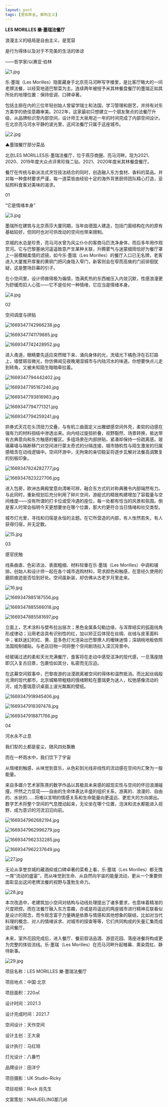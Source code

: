 ```yaml
---
layout: post
tags: [里伯斯金, 解构主义]
---
```


**LES MORILLES 樂·墨瑞法餐厅**

浪漫主义的结局是自由主义，是宽容

是行为得体以及对于不完美的生活的体谅

——哲学家/以赛亚·伯林 

![1.jpg](https://x.masterspace.cn/ueditor/php/upload/image/20221125/1669347599112966.jpg) 



乐·墨瑞（Les Morilles）隐匿藏身于北京亮马河畔写字楼里，是比客厅略大的一间老牌法餐，以经营地道巴黎菜为主。连续两年被授予米其林餐盘餐厅的墨瑞正如其所处的地理位置：保持低调、口碑卓著。

包括主厨在内的三位年轻创始人曾留学瑞士和法国，学习管理和厨艺，并持有对东方美学的绝佳意趣审美。2022年，这家最初只想建立一个朋友聚点的法餐厅升级，从品牌标识至内部空间，设计师王大泉用近一年的时间完成了内部空间设计。在北京亮马河水平静的波光里，这间法餐厅只属于这座城市。

![2.jpg](https://x.masterspace.cn/ueditor/php/upload/image/20221125/1669347646815560.jpg)

▲墨瑞餐厅部分菜品 



北京LES MORILLES乐·墨瑞法餐厅，位于燕莎商圈、亮马河畔。现为2021、2020、2019年度大众点评黑珍珠二钻，2021、2020年度米其林餐盘餐厅。

餐厅在传统与新派法式烹饪技法结合的同时，创造融入东方食材、香料的菜品。并对每一种食材要求严谨，每一道菜皆由经验十足的海外背景厨师团队精心打造，妥贴照料食客对美味的渴求。 



01

“它是情绪本身”

![3.jpg](https://x.masterspace.cn/ueditor/php/upload/image/20221125/1669347687723236.jpg) 



墨瑞所在建筑与北京燕莎大厦同期，当年由德国人建造，包括门窗结构在内的原有基础较好，但同时也对可供改动的空间也带来限制。

京城的水总是珍贵，亮马河水曾为风尘仆仆的客商马匹洗净身体，而后多年用作观赏河。它与巴黎塞纳河遥遥致意产生某种关联，升腾雾气与迷蒙细雨恰好为餐厅罩上一层模糊柔情的滤镜，如今乐·墨瑞（Les Morilles）的餐厅入口已无名牌，老客进入大厦推开厚重的黄铜门把闪身隐入窄门，新客则会在窄而高耸的门前徘徊犹疑，这是整场巨幕的引子。

在小空间里，设计师做得极为煽情，饱满炙热的东西被压入内敛沉默，性感浪漫更为舒缓而扣人心弦——它不是任何一种情绪，它应当是情绪本身。

![4.jpg](https://x.masterspace.cn/ueditor/php/upload/image/20221125/1669347713838355.jpg) 



02

空间调度与拼贴

![1669347742966238.jpg](https://x.masterspace.cn/ueditor/php/upload/image/20221125/1669347742966238.jpg)

![1669347741179885.jpg](https://x.masterspace.cn/ueditor/php/upload/image/20221125/1669347741179885.jpg)

![1669347742428952.jpg](https://x.masterspace.cn/ueditor/php/upload/image/20221125/1669347742428952.jpg) 



进入甬道，眼睛要先适应突然暗下来、涌向身体的光，洗墙光下橘色浮在石钉路上，墙壁斑驳微光，你仿佛闻见夜晚潮湿城市与内陆河水的味道。你想要快点儿走到转角，又被未知陌生暗暗牵拉着。

![1669347794442402.jpg](https://x.masterspace.cn/ueditor/php/upload/image/20221125/1669347794442402.jpg)

![1669347795167240.jpg](https://x.masterspace.cn/ueditor/php/upload/image/20221125/1669347795167240.jpg)

![1669347793816983.jpg](https://x.masterspace.cn/ueditor/php/upload/image/20221125/1669347793816983.jpg)

![1669347794771321.jpg](https://x.masterspace.cn/ueditor/php/upload/image/20221125/1669347794771321.jpg)

![1669347794259241.jpg](https://x.masterspace.cn/ueditor/php/upload/image/20221125/1669347794259241.jpg) 



拱券式天花在头顶扭力交叠，与有机三曲面定义出雕塑感空间外壳，柔软的动感在强有力的材料扭结中渗透出来。向内经过旋扭折叠，视野豁然、场景转换，抵达带有古典意向和东方触感的餐区。多组场景在内部拼贴，紧凑却保持一份疏离感。玻璃幕墙与隔断移门对空间进行蒙太奇式的分隔连接，城市随机性与陌生激发的归属感暗含在动线逻辑中。空间环游中，无拘束的亲切稳妥将逐步瓦解对法餐高调繁复的刻板印象。

![1669347824282777.jpg](https://x.masterspace.cn/ueditor/php/upload/image/20221125/1669347824282777.jpg)

![1669347823227706.jpg](https://x.masterspace.cn/ueditor/php/upload/image/20221125/1669347823227706.jpg) 



进入包房，欧洲古典殿堂意向清晰可辨，融合东方式的对称典雅令内部端然有力。与此同时，重新规划后充分利用了碎片空间，游艇式的精致构建增加了容载量与空间维度——没有所谓的打卡位或受冷遇的座位，每一处都有恰当的风景和氛围。倒是客人时常会指明今天更想要坐在哪个位置，那大约更符合当日情绪和社交类型。

城市灯光里，寻找和归宿是永恒的主题。在它所营造的内部，有人怅然若失，有人获得归宿，并无定数。

![15.jpg](https://x.masterspace.cn/ueditor/php/upload/image/20221125/1669347845838915.jpg) 



03

感官抚触

线条曲直、色彩浓淡、表面粗细、材料轻重在乐·墨瑞（Les Morilles）中调和铺排。创始人和设计师一起在各个城市选购材料，苛求颜色和触感，在意经久使用的磨损痕迹是否恰到好处。空间虽新装，却仿佛从古老岁月里走来。

![16.jpg](https://x.masterspace.cn/ueditor/php/upload/image/20221125/1669347867229380.jpg)

![1669347885187556.jpg](https://x.masterspace.cn/ueditor/php/upload/image/20221125/1669347885187556.jpg)

![1669347885566018.jpg](https://x.masterspace.cn/ueditor/php/upload/image/20221125/1669347885566018.jpg)

![1669347885581697.jpg](https://x.masterspace.cn/ueditor/php/upload/image/20221125/1669347885581697.jpg) 



立面上，艺术涂料与壁布拉出层次；黑色金属条勾勒边缘，与浑厚结实的弧面线角形成律动；沿用老店具有识别性的红，加以矫正后体现在丝绸、丝绒与皮革面料中；雀跃迷幻的红、黄、蓝多色灯光渲染出巴黎撩人的暧昧迷情；深胡桃地板依照法国规制铺贴，与老店旧物一同将整个空间剧场拉入深沉背景中。

经玻璃过滤的柔和天光充满餐厅，食客将在走动中感受洁净的现代感，一旦落座随即沉入复古旧景，包裹恰如其分，私密而无压迫。

在这幕空间叙事中，巴黎夜游的淡漠疏离被空间的得体和温煦抵消。而比起丝缎般光滑的现代都市，北京城略带粗糙的情绪颗粒在墨瑞更为迷人，松弛感像流动的河，成为墨瑞意识桌面上波光粼粼的壁纸。

![1669347918945406.jpg](https://x.masterspace.cn/ueditor/php/upload/image/20221125/1669347918945406.jpg)

![1669347918397478.jpg](https://x.masterspace.cn/ueditor/php/upload/image/20221125/1669347918397478.jpg)

![1669347918871766.jpg](https://x.masterspace.cn/ueditor/php/upload/image/20221125/1669347918871766.jpg) 



04

河水永不止息

我们犁的土都是星尘，随风四处飘散

而在一杯雨水中，我们饮下了宇宙

从情绪到触感，从味觉到音乐，从色彩到光线非线性的流动感在空间内汇聚为一股能量。

来自多媒介艺术家陈熹的数字作品以其极具未来感的超现实性与空间的怀旧浪潮碰撞，怦然之力显现——自由的生命体表达丰盛的组织关系，游离的、浪漫的、自由的、水状的......将难以言明的情感关系和生命能量向更遥远、更宏大的方向掷出。数字艺术将整个空间的气息搅动起来，无论坐在哪个位置，泡沫和流水都能进入视野，成为意识的河流汩汩向前。

![1669347962682194.jpg](https://x.masterspace.cn/ueditor/php/upload/image/20221125/1669347962682194.jpg)

![1669347962996279.jpg](https://x.masterspace.cn/ueditor/php/upload/image/20221125/1669347962996279.jpg)

![1669347962332285.jpg](https://x.masterspace.cn/ueditor/php/upload/image/20221125/1669347962332285.jpg)

![1669347962237649.jpg](https://x.masterspace.cn/ueditor/php/upload/image/20221125/1669347962237649.jpg)

![27.jpg](https://x.masterspace.cn/ueditor/php/upload/image/20221125/1669347988247845.jpg) 



无论从享誉京城的藏酒抑或口碑卓著的菜肴上看，乐·墨瑞（Les Morilles）都无愧一席“流动的盛宴”，而从味觉到生命、从自然向宇宙的能量流动，更从一个重要侧面彰显出这间老牌法餐的视野与蓬勃生命力。

![28.jpg](https://x.masterspace.cn/ueditor/php/upload/image/20221125/1669348013892258.jpg) 



本次改造中，老建筑加小空间对结构与动线处理提出了诸多要求，也意味着精准的尺度把控。而在法餐厅融入东方意趣，亦或是将遥远的两座城市进行精神互联看似是设计的观念，而令观念富于力量确是依靠与情感和其他想象的联结，比如对当代料理的概念、对人的情绪诉求、对城市的探查等等，它们共同构成的矢量汇集而成这间餐厅。

未来，室外花园完成后，进入餐厅、餐前叙话品酒、游逛花园、落座进餐将构成更为完整的体验流线。乐·墨瑞（Les Morilles）在亮马河畔升起帷幕、熏染霓虹、静待新事。

![29.jpg](https://x.masterspace.cn/ueditor/php/upload/image/20221125/1669348031555704.jpg) 



项目名称：LES MORILLES 樂·墨瑞法餐厅

项目地点：中国·北京

项目面积：220㎡

设计时间：2021.3

设计完成时间：2021.7

空间设计：天作空间

设计主创：王大泉

设计执行：马红旭

灯光设计：八番竹

品牌设计：田洋宁

项目摄影：UK Studio-Ricky

项目视频：Rock 肖先生

文案策划：NARJEELING那几岭 